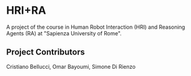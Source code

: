 # HRI+RA
A project of the course in Human Robot Interaction (HRI) and Reasoning Agents (RA) at "Sapienza University of Rome".

## Project Contributors
Cristiano Bellucci, Omar Bayoumi, Simone Di Rienzo
